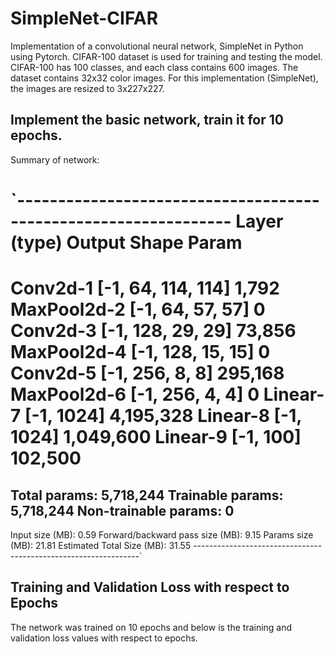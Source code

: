 # SimpleNet-CIFAR

Implementation of a convolutional neural network, SimpleNet in Python using Pytorch. CIFAR-100 dataset is used for training and testing the model. CIFAR-100 has 100 classes, and each class contains 600 images. The dataset contains 32x32 color images. For this implementation (SimpleNet), the images are resized to 3x227x227.

## Implement the basic network, train it for 10 epochs.

Summary of network: 

`---------------------------------------------------------------- 
Layer (type)        Output            Shape Param
================================================================
Conv2d-1        [-1, 64, 114, 114]      1,792 
MaxPool2d-2     [-1, 64, 57, 57]          0 
Conv2d-3        [-1, 128, 29, 29]       73,856
MaxPool2d-4     [-1, 128, 15, 15]         0
Conv2d-5        [-1, 256, 8, 8]         295,168
MaxPool2d-6     [-1, 256, 4, 4]           0
Linear-7        [-1, 1024]              4,195,328
Linear-8        [-1, 1024]              1,049,600
Linear-9        [-1, 100]               102,500
================================================================
Total params: 5,718,244
Trainable params: 5,718,244
Non-trainable params: 0
---------------------------------------------------------------- 
Input size (MB): 0.59
Forward/backward pass size (MB): 9.15
Params size (MB): 21.81
Estimated Total Size (MB): 31.55
----------------------------------------------------------------`



## Training and Validation Loss with respect to Epochs

The network was trained on 10 epochs and below is the training and validation loss values with respect to epochs.
